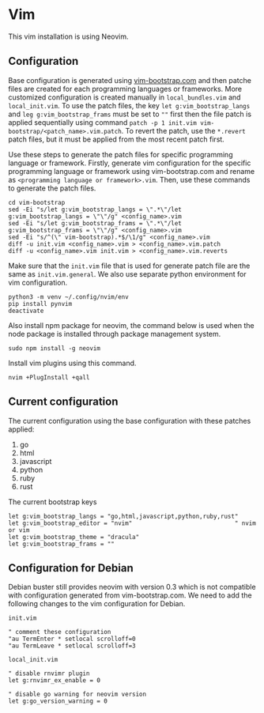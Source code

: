 # Vim

This vim installation is using Neovim.

## Configuration

Base configuration is generated using [vim-bootstrap.com](https://vim-bootstrap.com/) and then patche files are created for each programming languages or frameworks. More customized configuration is created manually in `local_bundles.vim` and `local_init.vim`. To use the patch files, the key `let g:vim_bootstrap_langs` and `leg g:vim_bootstrap_frams` must be set to `""` first then the file patch is applied sequentially using command `patch -p 1 init.vim vim-bootstrap/<patch_name>.vim.patch`. To revert the patch, use the `*.revert` patch files, but it must be applied from the most recent patch first.

Use these steps to generate the patch files for specific programming language or framework. Firstly, generate vim configuration for the specific programming language or framework using vim-bootstrap.com and rename as `<programming language or framework>.vim`. Then, use these commands to generate the patch files.

```
cd vim-bootstrap
sed -Ei "s/let g:vim_bootstrap_langs = \".*\"/let g:vim_bootstrap_langs = \"\"/g" <config_name>.vim
sed -Ei "s/let g:vim_bootstrap_frams = \".*\"/let g:vim_bootstrap_frams = \"\"/g" <config_name>.vim
sed -Ei "s/^(\" vim-bootstrap).*$/\1/g" <config_name>.vim
diff -u init.vim <config_name>.vim > <config_name>.vim.patch
diff -u <config_name>.vim init.vim > <config_name>.vim.reverts
```

Make sure that the `init.vim` file that is used for generate patch file are the same as `init.vim.general`. We also use separate python environment for vim configuration.

```
python3 -m venv ~/.config/nvim/env
pip install pynvim
deactivate
```

Also install npm package for neovim, the command below is used when the node package is installed through package management system.

```
sudo npm install -g neovim
```

Install vim plugins using this command.

```
nvim +PlugInstall +qall
```

## Current configuration

The current configuration using the base configuration with these patches applied:

1. go
2. html
3. javascript
4. python
5. ruby
6. rust

The current bootstrap keys

```
let g:vim_bootstrap_langs = "go,html,javascript,python,ruby,rust"
let g:vim_bootstrap_editor = "nvim"                             " nvim or vim
let g:vim_bootstrap_theme = "dracula"
let g:vim_bootstrap_frams = ""
```

## Configuration for Debian

Debian buster still provides neovim with version 0.3 which is not compatible with configuration generated from vim-bootstrap.com. We need to add the following changes to the vim configuration for Debian.

`init.vim`

```
" comment these configuration
"au TermEnter * setlocal scrolloff=0
"au TermLeave * setlocal scrolloff=3
```

`local_init.vim`

```
" disable rnvimr plugin
let g:rnvimr_ex_enable = 0

" disable go warning for neovim version
let g:go_version_warning = 0
```
